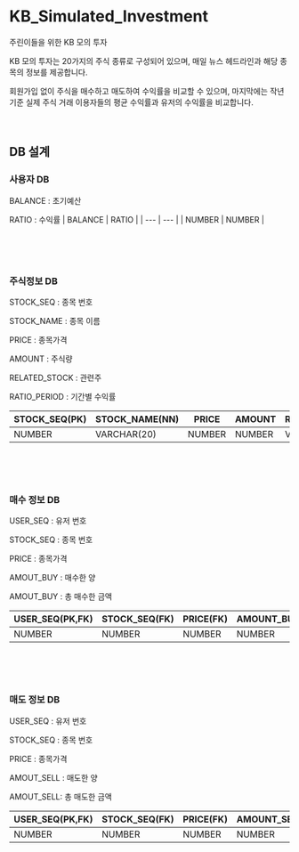# KB_Simulated_Investment
주린이들을 위한 KB 모의 투자

KB 모의 투자는 20가지의 주식 종류로 구성되어 있으며, 매일 뉴스 헤드라인과 해당 종목의 정보를 제공합니다.

회원가입 없이 주식을 매수하고 매도하여 수익률을 비교할 수 있으며, 마지막에는 작년 기준 실제 주식 거래 이용자들의 평균 수익률과 유저의 수익률을 비교합니다.
<br/> <br/> <br/> 
## DB 설계
### **사용자 DB**


BALANCE : 초기예산

RATIO : 수익률
| BALANCE | RATIO |
| --- | --- |
| NUMBER | NUMBER |

<br/> <br/> <br/> 
### **주식정보 DB**

STOCK_SEQ : 종목 번호

STOCK_NAME : 종목 이름

PRICE : 종목가격

AMOUNT : 주식량

RELATED_STOCK : 관련주

RATIO_PERIOD : 기간별 수익률

| STOCK_SEQ(PK) | STOCK_NAME(NN) | PRICE | AMOUNT |  RELATED_STOCK(NN) | RATIO_PERIOD |
| --- | --- | --- |--- | --- | --- |
| NUMBER | VARCHAR(20) | NUMBER | NUMBER | VARCHAR(20) | NUMBER |


<br/> <br/> <br/> 
### 매수 정보 DB

USER_SEQ : 유저 번호

STOCK_SEQ : 종목 번호

PRICE : 종목가격

AMOUT_BUY : 매수한 양

AMOUT_BUY : 총 매수한 금액

| USER_SEQ(PK,FK) | STOCK_SEQ(FK) | PRICE(FK) | AMOUNT_BUY | PRICE_BUY |
| --- | --- | --- | --- | --- |
| NUMBER | NUMBER | NUMBER | NUMBER | NUMBER |

<br/> <br/> <br/> 
### 매도 정보 DB

USER_SEQ : 유저 번호

STOCK_SEQ : 종목 번호

PRICE : 종목가격

AMOUT_SELL : 매도한 양

AMOUT_SELL: 총 매도한 금액

| USER_SEQ(PK,FK) | STOCK_SEQ(FK) | PRICE(FK) | AMOUNT_SELL | PRICE_SELL |
|  --- | --- | --- | --- | --- |
| NUMBER | NUMBER | NUMBER | NUMBER | NUMBER |
